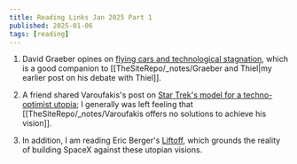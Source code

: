 ```yaml
---
title: Reading Links Jan 2025 Part 1
published: 2025-01-06
tags: [reading]
---
```

1. David Graeber opines on [flying cars and technological stagnation](https://davidgraeber.org/wp-content/uploads/2012-Of-flying-cars-and-the-declining-rate-of-profit.pdf), which is a good companion to [[TheSiteRepo/_notes/Graeber and Thiel|my earlier post on his debate with Thiel]].

2. A friend shared Varoufakis's post on [Star Trek's model for a techno-optimist utopia](https://unherd.com/2025/01/why-the-left-needs-to-watch-star-trek/); I generally was left feeling that [[TheSiteRepo/_notes/Varoufakis offers no solutions to achieve his vision]].

3. In addition, I am reading Eric Berger's [Liftoff](https://www.amazon.co.uk/Liftoff-Desperate-Early-Launched-SpaceX/dp/0008445621), which grounds the reality of building SpaceX against these utopian visions.